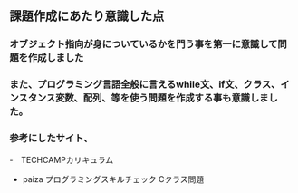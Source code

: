 ## 課題作成にあたり意識した点

### オブジェクト指向が身についているかを門う事を第一に意識して問題を作成しました
### また、プログラミング言語全般に言えるwhile文、if文、クラス、インスタンス変数、配列、等を使う問題を作成する事も意識しました。
### 参考にしたサイト、
-　TECHCAMPカリキュラム
- paiza プログラミングスキルチェック Cクラス問題
